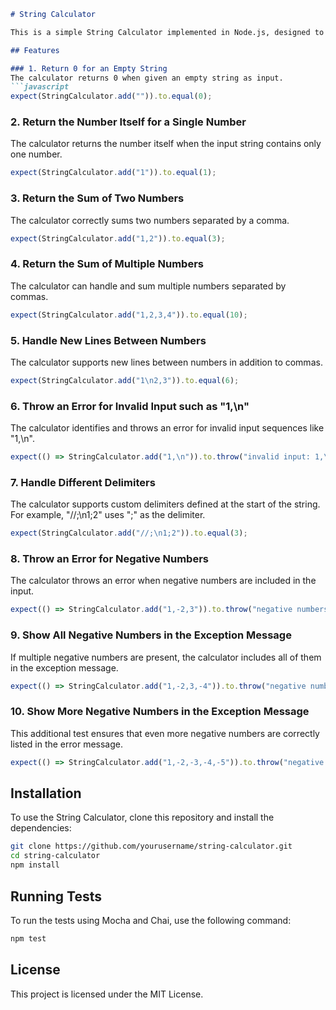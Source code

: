```markdown
# String Calculator

This is a simple String Calculator implemented in Node.js, designed to handle a variety of input formats and delimiters while ensuring robustness through extensive test cases. The calculator supports summing up numbers provided in a string format, handling different delimiters, and providing meaningful error messages for invalid inputs and negative numbers.

## Features

### 1. Return 0 for an Empty String
The calculator returns 0 when given an empty string as input.
```javascript
expect(StringCalculator.add("")).to.equal(0);
```

### 2. Return the Number Itself for a Single Number
The calculator returns the number itself when the input string contains only one number.
```javascript
expect(StringCalculator.add("1")).to.equal(1);
```

### 3. Return the Sum of Two Numbers
The calculator correctly sums two numbers separated by a comma.
```javascript
expect(StringCalculator.add("1,2")).to.equal(3);
```

### 4. Return the Sum of Multiple Numbers
The calculator can handle and sum multiple numbers separated by commas.
```javascript
expect(StringCalculator.add("1,2,3,4")).to.equal(10);
```

### 5. Handle New Lines Between Numbers
The calculator supports new lines between numbers in addition to commas.
```javascript
expect(StringCalculator.add("1\n2,3")).to.equal(6);
```

### 6. Throw an Error for Invalid Input such as "1,\n"
The calculator identifies and throws an error for invalid input sequences like "1,\n".
```javascript
expect(() => StringCalculator.add("1,\n")).to.throw("invalid input: 1,\n");
```

### 7. Handle Different Delimiters
The calculator supports custom delimiters defined at the start of the string. For example, "//;\n1;2" uses ";" as the delimiter.
```javascript
expect(StringCalculator.add("//;\n1;2")).to.equal(3);
```

### 8. Throw an Error for Negative Numbers
The calculator throws an error when negative numbers are included in the input.
```javascript
expect(() => StringCalculator.add("1,-2,3")).to.throw("negative numbers not allowed: -2");
```

### 9. Show All Negative Numbers in the Exception Message
If multiple negative numbers are present, the calculator includes all of them in the exception message.
```javascript
expect(() => StringCalculator.add("1,-2,3,-4")).to.throw("negative numbers not allowed: -2, -4");
```

### 10. Show More Negative Numbers in the Exception Message
This additional test ensures that even more negative numbers are correctly listed in the error message.
```javascript
expect(() => StringCalculator.add("1,-2,-3,-4,-5")).to.throw("negative numbers not allowed: -2, -3, -4, -5");
```

## Installation

To use the String Calculator, clone this repository and install the dependencies:

```bash
git clone https://github.com/yourusername/string-calculator.git
cd string-calculator
npm install
```

## Running Tests

To run the tests using Mocha and Chai, use the following command:

```bash
npm test
```

## License

This project is licensed under the MIT License.
```